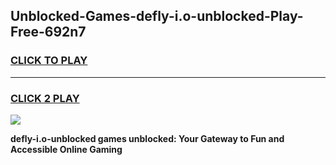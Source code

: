 
## Unblocked-Games-defly-i.o-unblocked-Play-Free-692n7
<h3>
<a href="https://premium76.site?title=defly-i.o-unblocked&ref=18A1">CLICK TO PLAY</a></h3>
<hr>

<h3>
<a href="https://premium76.site?title=defly-i.o-unblocked&ref=18A1">CLICK 2 PLAY</a>
  
</h3>

<a href="https://premium76.site?title=defly-i.o-unblocked&ref=18A1"><img src="https://clearcache.store/games.png"></a>


**defly-i.o-unblocked games unblocked: Your Gateway to Fun and Accessible Online Gaming**
